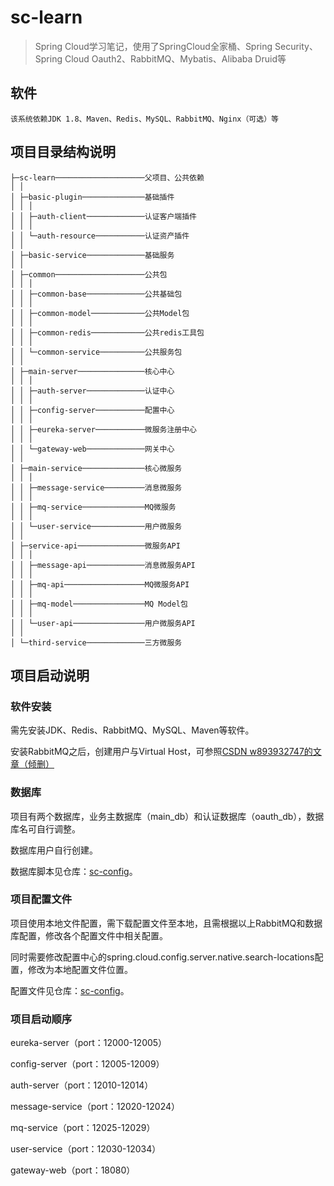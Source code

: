 # sc-learn

> Spring Cloud学习笔记，使用了SpringCloud全家桶、Spring Security、Spring Cloud Oauth2、RabbitMQ、Mybatis、Alibaba Druid等

## 软件

```text
该系统依赖JDK 1.8、Maven、Redis、MySQL、RabbitMQ、Nginx（可选）等
```

## 项目目录结构说明

```text
├─sc-learn────────────────────父项目、公共依赖
│ │
│ ├─basic-plugin──────────────基础插件
│ │ │
│ │ ├─auth-client─────────────认证客户端插件
│ │ │
│ │ └─auth-resource───────────认证资产插件
│ │
│ ├─basic-service─────────────基础服务
│ │
│ ├─common────────────────────公共包
│ │ │
│ │ ├─common-base─────────────公共基础包
│ │ │
│ │ ├─common-model────────────公共Model包
│ │ │
│ │ ├─common-redis────────────公共redis工具包
│ │ │
│ │ └─common-service──────────公共服务包
│ │
│ ├─main-server───────────────核心中心
│ │ │
│ │ ├─auth-server─────────────认证中心
│ │ │
│ │ ├─config-server───────────配置中心
│ │ │
│ │ ├─eureka-server───────────微服务注册中心
│ │ │
│ │ └─gateway-web─────────────网关中心
│ │
│ ├─main-service──────────────核心微服务
│ │ │
│ │ ├─message-service─────────消息微服务
│ │ │
│ │ ├─mq-service──────────────MQ微服务
│ │ │
│ │ └─user-service────────────用户微服务
│ │
│ ├─service-api───────────────微服务API
│ │ │
│ │ ├─message-api─────────────消息微服务API
│ │ │
│ │ ├─mq-api──────────────────MQ微服务API
│ │ │
│ │ ├─mq-model────────────────MQ Model包
│ │ │
│ │ └─user-api────────────────用户微服务API
│ │
│ └─third-service─────────────三方微服务
```

## 项目启动说明

### 软件安装
需先安装JDK、Redis、RabbitMQ、MySQL、Maven等软件。

安装RabbitMQ之后，创建用户与Virtual Host，可参照[CSDN w893932747的文章（倾删）](https://blog.csdn.net/w893932747/article/details/81018591)

### 数据库
项目有两个数据库，业务主数据库（main_db）和认证数据库（oauth_db），数据库名可自行调整。

数据库用户自行创建。

数据库脚本见仓库：[sc-config](https://github.com/morylee/sc-config)。

### 项目配置文件
项目使用本地文件配置，需下载配置文件至本地，且需根据以上RabbitMQ和数据库配置，修改各个配置文件中相关配置。

同时需要修改配置中心的spring.cloud.config.server.native.search-locations配置，修改为本地配置文件位置。

配置文件见仓库：[sc-config](https://github.com/morylee/sc-config)。

### 项目启动顺序

eureka-server（port：12000-12005）

config-server（port：12005-12009）

auth-server（port：12010-12014）

message-service（port：12020-12024）

mq-service（port：12025-12029）

user-service（port：12030-12034）

gateway-web（port：18080）
